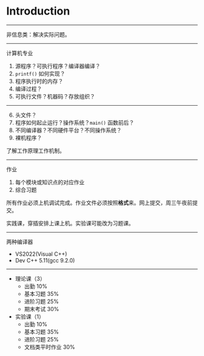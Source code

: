 # Introduction

---

非信息类：解决实际问题。

---

计算机专业

1. 源程序？可执行程序？编译器编译？
2. ``printf()`` 如何实现？
3. 程序执行时的内存？
4. 编译过程？
5. 可执行文件？机器码？存放组织？

---

6. 头文件？
7. 程序如何起止运行？操作系统？``main()`` 函数前后？
8. 不同编译器？不同硬件平台？不同操作系统？
9. 裸机程序？

了解工作原理工作机制。

---

作业

1. 每个模块或知识点的对应作业
2. 综合习题

所有作业必须上机调试完成。作业文件必须按照**格式**来。网上提交，周三午夜前提交。

实践课，穿插安排上课上机。实验课可能改为习题课。

---

两种编译器

- VS2022(Visual C++)
- Dev C++ 5.11(gcc 9.2.0)

---

- 理论课（3）
    - 出勤 10%
    - 基本习题 35%
    - 进阶习题 25%
    - 期末考试 30%
- 实验课（1）
    - 出勤 10%
    - 基本习题 35%
    - 进阶习题 25%
    - 文档类平时作业 30%
